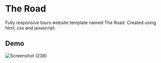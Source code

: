 # The Road

Fully responsive tours website template named The Road. Created using html, css and javascript.

## Demo

![Screenshot (238)](https://user-images.githubusercontent.com/93200960/196487774-30f0b87d-c630-4857-96cb-74944e4eeb31.png)
